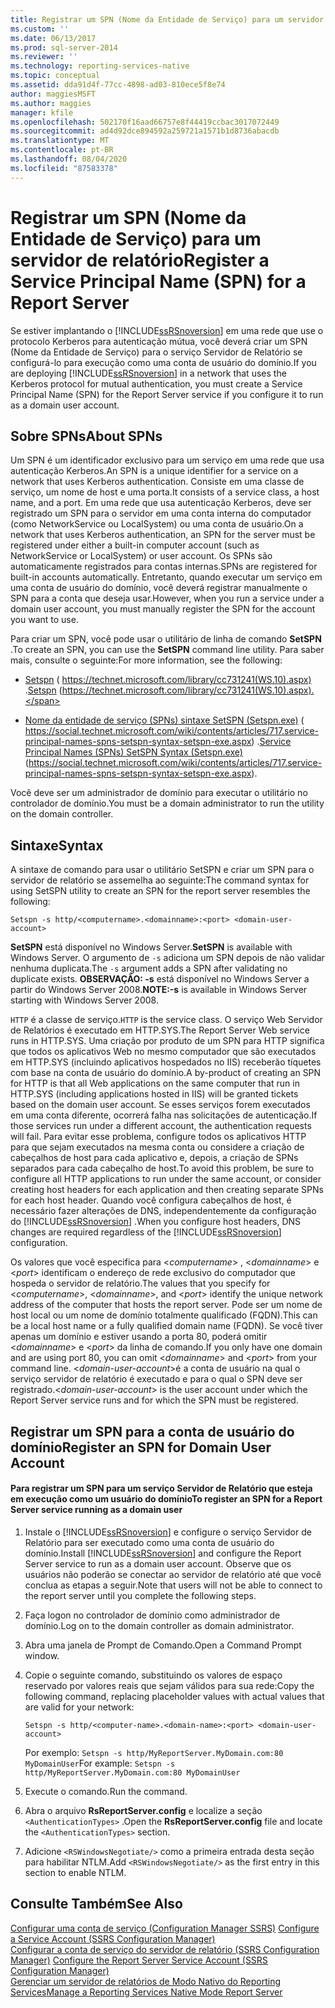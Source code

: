 ```yaml
---
title: Registrar um SPN (Nome da Entidade de Serviço) para um servidor de relatório | Microsoft Docs
ms.custom: ''
ms.date: 06/13/2017
ms.prod: sql-server-2014
ms.reviewer: ''
ms.technology: reporting-services-native
ms.topic: conceptual
ms.assetid: dda91d4f-77cc-4898-ad03-810ece5f8e74
author: maggiesMSFT
ms.author: maggies
manager: kfile
ms.openlocfilehash: 502170f16aad66757e8f44419ccbac3017072449
ms.sourcegitcommit: ad4d92dce894592a259721a1571b1d8736abacdb
ms.translationtype: MT
ms.contentlocale: pt-BR
ms.lasthandoff: 08/04/2020
ms.locfileid: "87583378"
---
```

# <a name="register-a-service-principal-name-spn-for-a-report-server"></a><span data-ttu-id="2493a-102">Registrar um SPN (Nome da Entidade de Serviço) para um servidor de relatório</span><span class="sxs-lookup"><span data-stu-id="2493a-102">Register a Service Principal Name (SPN) for a Report Server</span></span>
  <span data-ttu-id="2493a-103">Se estiver implantando o [!INCLUDE[ssRSnoversion](../../includes/ssrsnoversion-md.md)] em uma rede que use o protocolo Kerberos para autenticação mútua, você deverá criar um SPN (Nome da Entidade de Serviço) para o serviço Servidor de Relatório se configurá-lo para execução como uma conta de usuário do domínio.</span><span class="sxs-lookup"><span data-stu-id="2493a-103">If you are deploying [!INCLUDE[ssRSnoversion](../../includes/ssrsnoversion-md.md)] in a network that uses the Kerberos protocol for mutual authentication, you must create a Service Principal Name (SPN) for the Report Server service if you configure it to run as a domain user account.</span></span>  
  
## <a name="about-spns"></a><span data-ttu-id="2493a-104">Sobre SPNs</span><span class="sxs-lookup"><span data-stu-id="2493a-104">About SPNs</span></span>  
 <span data-ttu-id="2493a-105">Um SPN é um identificador exclusivo para um serviço em uma rede que usa autenticação Kerberos.</span><span class="sxs-lookup"><span data-stu-id="2493a-105">An SPN is a unique identifier for a service on a network that uses Kerberos authentication.</span></span> <span data-ttu-id="2493a-106">Consiste em uma classe de serviço, um nome de host e uma porta.</span><span class="sxs-lookup"><span data-stu-id="2493a-106">It consists of a service class, a host name, and a port.</span></span> <span data-ttu-id="2493a-107">Em uma rede que usa autenticação Kerberos, deve ser registrado um SPN para o servidor em uma conta interna do computador (como NetworkService ou LocalSystem) ou uma conta de usuário.</span><span class="sxs-lookup"><span data-stu-id="2493a-107">On a network that uses Kerberos authentication, an SPN for the server must be registered under either a built-in computer account (such as NetworkService or LocalSystem) or user account.</span></span> <span data-ttu-id="2493a-108">Os SPNs são automaticamente registrados para contas internas.</span><span class="sxs-lookup"><span data-stu-id="2493a-108">SPNs are registered for built-in accounts automatically.</span></span> <span data-ttu-id="2493a-109">Entretanto, quando executar um serviço em uma conta de usuário do domínio, você deverá registrar manualmente o SPN para a conta que deseja usar.</span><span class="sxs-lookup"><span data-stu-id="2493a-109">However, when you run a service under a domain user account, you must manually register the SPN for the account you want to use.</span></span>  
  
 <span data-ttu-id="2493a-110">Para criar um SPN, você pode usar o utilitário de linha de comando **SetSPN** .</span><span class="sxs-lookup"><span data-stu-id="2493a-110">To create an SPN, you can use the **SetSPN** command line utility.</span></span> <span data-ttu-id="2493a-111">Para saber mais, consulte o seguinte:</span><span class="sxs-lookup"><span data-stu-id="2493a-111">For more information, see the following:</span></span>  
  
-   <span data-ttu-id="2493a-112">[Setspn](https://technet.microsoft.com/library/cc731241\(WS.10\).aspx) ( https://technet.microsoft.com/library/cc731241(WS.10).aspx) .</span><span class="sxs-lookup"><span data-stu-id="2493a-112">[Setspn](https://technet.microsoft.com/library/cc731241\(WS.10\).aspx) (https://technet.microsoft.com/library/cc731241(WS.10).aspx).</span></span>  
  
-   <span data-ttu-id="2493a-113">[Nome da entidade de serviço (SPNs) sintaxe SetSPN (Setspn.exe)](https://social.technet.microsoft.com/wiki/contents/articles/717.service-principal-names-spns-setspn-syntax-setspn-exe.aspx) ( https://social.technet.microsoft.com/wiki/contents/articles/717.service-principal-names-spns-setspn-syntax-setspn-exe.aspx) .</span><span class="sxs-lookup"><span data-stu-id="2493a-113">[Service Principal Names (SPNs) SetSPN Syntax (Setspn.exe)](https://social.technet.microsoft.com/wiki/contents/articles/717.service-principal-names-spns-setspn-syntax-setspn-exe.aspx) (https://social.technet.microsoft.com/wiki/contents/articles/717.service-principal-names-spns-setspn-syntax-setspn-exe.aspx).</span></span>  
  
 <span data-ttu-id="2493a-114">Você deve ser um administrador de domínio para executar o utilitário no controlador de domínio.</span><span class="sxs-lookup"><span data-stu-id="2493a-114">You must be a domain administrator to run the utility on the domain controller.</span></span>  
  
## <a name="syntax"></a><span data-ttu-id="2493a-115">Sintaxe</span><span class="sxs-lookup"><span data-stu-id="2493a-115">Syntax</span></span>  
 <span data-ttu-id="2493a-116">A sintaxe de comando para usar o utilitário SetSPN e criar um SPN para o servidor de relatório se assemelha ao seguinte:</span><span class="sxs-lookup"><span data-stu-id="2493a-116">The command syntax for using SetSPN utility to create an SPN for the report server resembles the following:</span></span>  
  
```  
Setspn -s http/<computername>.<domainname>:<port> <domain-user-account>  
```  
  
 <span data-ttu-id="2493a-117">**SetSPN** está disponível no Windows Server.</span><span class="sxs-lookup"><span data-stu-id="2493a-117">**SetSPN** is available with Windows Server.</span></span> <span data-ttu-id="2493a-118">O argumento de `-s` adiciona um SPN depois de não validar nenhuma duplicata.</span><span class="sxs-lookup"><span data-stu-id="2493a-118">The `-s` argument adds a SPN after validating no duplicate exists.</span></span> <span data-ttu-id="2493a-119">**OBSERVAÇÃO: -s** está disponível no Windows Server a partir do Windows Server 2008.</span><span class="sxs-lookup"><span data-stu-id="2493a-119">**NOTE:-s** is available in Windows Server starting with Windows Server 2008.</span></span>  
  
 <span data-ttu-id="2493a-120">`HTTP` é a classe de serviço.</span><span class="sxs-lookup"><span data-stu-id="2493a-120">`HTTP` is the service class.</span></span> <span data-ttu-id="2493a-121">O serviço Web Servidor de Relatórios é executado em HTTP.SYS.</span><span class="sxs-lookup"><span data-stu-id="2493a-121">The Report Server Web service runs in HTTP.SYS.</span></span> <span data-ttu-id="2493a-122">Uma criação por produto de um SPN para HTTP significa que todos os aplicativos Web no mesmo computador que são executados em HTTP.SYS (incluindo aplicativos hospedados no IIS) receberão tíquetes com base na conta de usuário do domínio.</span><span class="sxs-lookup"><span data-stu-id="2493a-122">A by-product of creating an SPN for HTTP is that all Web applications on the same computer that run in HTTP.SYS (including applications hosted in IIS) will be granted tickets based on the domain user account.</span></span> <span data-ttu-id="2493a-123">Se esses serviços forem executados em uma conta diferente, ocorrerá falha nas solicitações de autenticação.</span><span class="sxs-lookup"><span data-stu-id="2493a-123">If those services run under a different account, the authentication requests will fail.</span></span> <span data-ttu-id="2493a-124">Para evitar esse problema, configure todos os aplicativos HTTP para que sejam executados na mesma conta ou considere a criação de cabeçalhos de host para cada aplicativo e, depois, a criação de SPNs separados para cada cabeçalho de host.</span><span class="sxs-lookup"><span data-stu-id="2493a-124">To avoid this problem, be sure to configure all HTTP applications to run under the same account, or consider creating host headers for each application and then creating separate SPNs for each host header.</span></span> <span data-ttu-id="2493a-125">Quando você configura cabeçalhos de host, é necessário fazer alterações de DNS, independentemente da configuração do [!INCLUDE[ssRSnoversion](../../includes/ssrsnoversion-md.md)] .</span><span class="sxs-lookup"><span data-stu-id="2493a-125">When you configure host headers, DNS changes are required regardless of the [!INCLUDE[ssRSnoversion](../../includes/ssrsnoversion-md.md)] configuration.</span></span>  
  
 <span data-ttu-id="2493a-126">Os valores que você especifica para \<*computername*> , \<*domainname*> e \<*port*> identificam o endereço de rede exclusivo do computador que hospeda o servidor de relatório.</span><span class="sxs-lookup"><span data-stu-id="2493a-126">The values that you specify for \<*computername*>, \<*domainname*>, and \<*port*> identify the unique network address of the computer that hosts the report server.</span></span> <span data-ttu-id="2493a-127">Pode ser um nome de host local ou um nome de domínio totalmente qualificado (FQDN).</span><span class="sxs-lookup"><span data-stu-id="2493a-127">This can be a local host name or a fully qualified domain name (FQDN).</span></span> <span data-ttu-id="2493a-128">Se você tiver apenas um domínio e estiver usando a porta 80, poderá omitir \<*domainname*> e \<*port*> da linha de comando.</span><span class="sxs-lookup"><span data-stu-id="2493a-128">If you only have one domain and are using port 80, you can omit \<*domainname*> and \<*port*> from your command line.</span></span> <span data-ttu-id="2493a-129">\<*domain-user-account*>é a conta de usuário na qual o serviço servidor de relatório é executado e para o qual o SPN deve ser registrado.</span><span class="sxs-lookup"><span data-stu-id="2493a-129">\<*domain-user-account*> is the user account under which the Report Server service runs and for which the SPN must be registered.</span></span>  
  
## <a name="register-an-spn-for-domain-user-account"></a><span data-ttu-id="2493a-130">Registrar um SPN para a conta de usuário do domínio</span><span class="sxs-lookup"><span data-stu-id="2493a-130">Register an SPN for Domain User Account</span></span>  
  
#### <a name="to-register-an-spn-for-a-report-server-service-running-as-a-domain-user"></a><span data-ttu-id="2493a-131">Para registrar um SPN para um serviço Servidor de Relatório que esteja em execução como um usuário do domínio</span><span class="sxs-lookup"><span data-stu-id="2493a-131">To register an SPN for a Report Server service running as a domain user</span></span>  
  
1.  <span data-ttu-id="2493a-132">Instale o [!INCLUDE[ssRSnoversion](../../includes/ssrsnoversion-md.md)] e configure o serviço Servidor de Relatório para ser executado como uma conta de usuário do domínio.</span><span class="sxs-lookup"><span data-stu-id="2493a-132">Install [!INCLUDE[ssRSnoversion](../../includes/ssrsnoversion-md.md)] and configure the Report Server service to run as a domain user account.</span></span> <span data-ttu-id="2493a-133">Observe que os usuários não poderão se conectar ao servidor de relatório até que você conclua as etapas a seguir.</span><span class="sxs-lookup"><span data-stu-id="2493a-133">Note that users will not be able to connect to the report server until you complete the following steps.</span></span>  
  
2.  <span data-ttu-id="2493a-134">Faça logon no controlador de domínio como administrador de domínio.</span><span class="sxs-lookup"><span data-stu-id="2493a-134">Log on to the domain controller as domain administrator.</span></span>  
  
3.  <span data-ttu-id="2493a-135">Abra uma janela de Prompt de Comando.</span><span class="sxs-lookup"><span data-stu-id="2493a-135">Open a Command Prompt window.</span></span>  
  
4.  <span data-ttu-id="2493a-136">Copie o seguinte comando, substituindo os valores de espaço reservado por valores reais que sejam válidos para sua rede:</span><span class="sxs-lookup"><span data-stu-id="2493a-136">Copy the following command, replacing placeholder values with actual values that are valid for your network:</span></span>  
  
    ```  
    Setspn -s http/<computer-name>.<domain-name>:<port> <domain-user-account>  
    ```  
  
     <span data-ttu-id="2493a-137">Por exemplo: `Setspn -s http/MyReportServer.MyDomain.com:80 MyDomainUser`</span><span class="sxs-lookup"><span data-stu-id="2493a-137">For example: `Setspn -s http/MyReportServer.MyDomain.com:80 MyDomainUser`</span></span>  
  
5.  <span data-ttu-id="2493a-138">Execute o comando.</span><span class="sxs-lookup"><span data-stu-id="2493a-138">Run the command.</span></span>  
  
6.  <span data-ttu-id="2493a-139">Abra o arquivo **RsReportServer.config** e localize a seção `<AuthenticationTypes>` .</span><span class="sxs-lookup"><span data-stu-id="2493a-139">Open the **RsReportServer.config** file and locate the `<AuthenticationTypes>` section.</span></span>  
  
7.  <span data-ttu-id="2493a-140">Adicione `<RSWindowsNegotiate/>` como a primeira entrada desta seção para habilitar NTLM.</span><span class="sxs-lookup"><span data-stu-id="2493a-140">Add `<RSWindowsNegotiate/>` as the first entry in this section to enable NTLM.</span></span>  
  
## <a name="see-also"></a><span data-ttu-id="2493a-141">Consulte Também</span><span class="sxs-lookup"><span data-stu-id="2493a-141">See Also</span></span>  
 <span data-ttu-id="2493a-142">[Configurar uma conta de serviço &#40;Configuration Manager SSRS&#41;](../../sql-server/install/configure-a-service-account-ssrs-configuration-manager.md) </span><span class="sxs-lookup"><span data-stu-id="2493a-142">[Configure a Service Account &#40;SSRS Configuration Manager&#41;](../../sql-server/install/configure-a-service-account-ssrs-configuration-manager.md) </span></span>  
 <span data-ttu-id="2493a-143">[Configurar a conta de serviço do servidor de relatório &#40;SSRS Configuration Manager&#41;](../install-windows/configure-the-report-server-service-account-ssrs-configuration-manager.md) </span><span class="sxs-lookup"><span data-stu-id="2493a-143">[Configure the Report Server Service Account &#40;SSRS Configuration Manager&#41;](../install-windows/configure-the-report-server-service-account-ssrs-configuration-manager.md) </span></span>  
 [<span data-ttu-id="2493a-144">Gerenciar um servidor de relatórios de Modo Nativo do Reporting Services</span><span class="sxs-lookup"><span data-stu-id="2493a-144">Manage a Reporting Services Native Mode Report Server</span></span>](manage-a-reporting-services-native-mode-report-server.md)  
  
  
